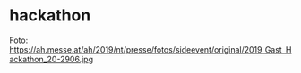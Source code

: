 # hackathon

Foto:
https://ah.messe.at/ah/2019/nt/presse/fotos/sideevent/original/2019_Gast_Hackathon_20-2906.jpg
